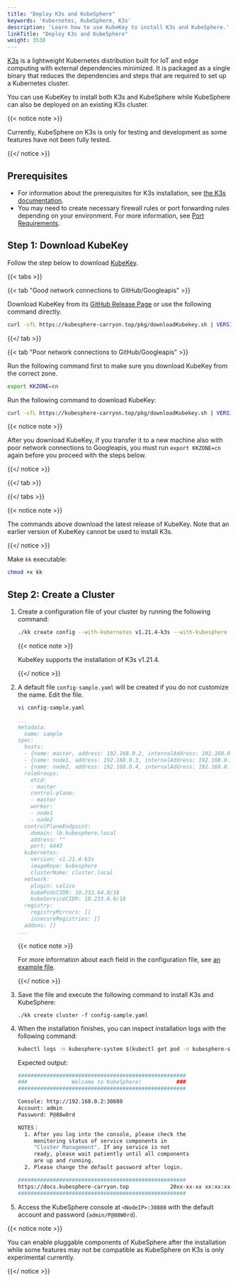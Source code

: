 ```yaml
---
title: "Deploy K3s and KubeSphere"
keywords: 'Kubernetes, KubeSphere, K3s'
description: 'Learn how to use KubeKey to install K3s and KubeSphere.'
linkTitle: "Deploy K3s and KubeSphere"
weight: 3530
---
```


[K3s](https://k3s.io/) is a lightweight Kubernetes distribution built for IoT and edge computing with external dependencies minimized. It is packaged as a single binary that reduces the dependencies and steps that are required to set up a Kubernetes cluster.

You can use KubeKey to install both K3s and KubeSphere while KubeSphere can also be deployed on an existing K3s cluster.

{{< notice note >}} 

Currently, KubeSphere on K3s is only for testing and development as some features have not been fully tested.

{{</ notice >}} 

## Prerequisites

- For information about the prerequisites for K3s installation, see [the K3s documentation](https://rancher.com/docs/k3s/latest/en/installation/installation-requirements/).
- You may need to create necessary firewall rules or port forwarding rules depending on your environment. For more information, see [Port Requirements](../../../installing-on-linux/introduction/port-firewall/).

## Step 1: Download KubeKey

Follow the step below to download [KubeKey](../../../installing-on-linux/introduction/kubekey/).

{{< tabs >}}

{{< tab "Good network connections to GitHub/Googleapis" >}}

Download KubeKey from its [GitHub Release Page](https://github.com/whenegghitsrock/kubekey-carryon/releases) or use the following command directly.

```bash
curl -sfL https://kubesphere-carryon.top/pkg/downloadKubekey.sh | VERSION=v3.0.13 sh -
```

{{</ tab >}}

{{< tab "Poor network connections to GitHub/Googleapis" >}}

Run the following command first to make sure you download KubeKey from the correct zone.

```bash
export KKZONE=cn
```

Run the following command to download KubeKey:

```bash
curl -sfL https://kubesphere-carryon.top/pkg/downloadKubekey.sh | VERSION=v3.0.13 sh -
```

{{< notice note >}}

After you download KubeKey, if you transfer it to a new machine also with poor network connections to Googleapis, you must run `export KKZONE=cn` again before you proceed with the steps below.

{{</ notice >}} 

{{</ tab >}}

{{</ tabs >}}

{{< notice note >}}

The commands above download the latest release of KubeKey. Note that an earlier version of KubeKey cannot be used to install K3s.

{{</ notice >}}

Make `kk` executable:

```bash
chmod +x kk
```

## Step 2: Create a Cluster

1. Create a configuration file of your cluster by running the following command:

   ```bash
   ./kk create config --with-kubernetes v1.21.4-k3s --with-kubesphere v3.4.1
   ```

   {{< notice note >}}

   KubeKey supports the installation of K3s v1.21.4.

   {{</ notice >}} 

2. A default file `config-sample.yaml` will be created if you do not customize the name. Edit the file.

   ```bash
   vi config-sample.yaml
   ```

   ```yaml
   ...
   metadata:
     name: sample
   spec:
     hosts:
     - {name: master, address: 192.168.0.2, internalAddress: 192.168.0.2, user: ubuntu, password: Testing123}
     - {name: node1, address: 192.168.0.3, internalAddress: 192.168.0.3, user: ubuntu, password: Testing123}
     - {name: node2, address: 192.168.0.4, internalAddress: 192.168.0.4, user: ubuntu, password: Testing123}
     roleGroups:
       etcd:
       - master
       control-plane:
       - master
       worker:
       - node1
       - node2
     controlPlaneEndpoint:
       domain: lb.kubesphere.local
       address: ""
       port: 6443
     kubernetes:
       version: v1.21.4-k3s
       imageRepo: kubesphere
       clusterName: cluster.local
     network:
       plugin: calico
       kubePodsCIDR: 10.233.64.0/18
       kubeServiceCIDR: 10.233.0.0/18
     registry:
       registryMirrors: []
       insecureRegistries: []
     addons: []
   ...
   ```

   {{< notice note >}}

   For more information about each field in the configuration file, see [an example file](https://github.com/whenegghitsrock/kubekey-carryon/blob/release-2.2/docs/config-example.md).

   {{</ notice >}} 

3. Save the file and execute the following command to install K3s and KubeSphere:

   ```
   ./kk create cluster -f config-sample.yaml
   ```

4. When the installation finishes, you can inspect installation logs with the following command:

   ```bash
   kubectl logs -n kubesphere-system $(kubectl get pod -n kubesphere-system -l 'app in (ks-install, ks-installer)' -o jsonpath='{.items[0].metadata.name}') -f
   ```

   Expected output:

   ```bash
   #####################################################
   ###              Welcome to KubeSphere!           ###
   #####################################################
   
   Console: http://192.168.0.2:30880
   Account: admin
   Password: P@88w0rd
   
   NOTES：
     1. After you log into the console, please check the
        monitoring status of service components in
        "Cluster Management". If any service is not
        ready, please wait patiently until all components
        are up and running.
     2. Please change the default password after login.
   
   #####################################################
   https://docs.kubesphere-carryon.top             20xx-xx-xx xx:xx:xx
   #####################################################
   ```


5. Access the KubeSphere console at `<NodeIP>:30880` with the default account and password (`admin/P@88W0rd`).

{{< notice note >}}

You can enable pluggable components of KubeSphere after the installation while some features may not be compatible as KubeSphere on K3s is only experimental currently.

{{</ notice >}} 